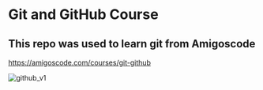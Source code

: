 # Git and GitHub Course

## This repo was used to learn git from Amigoscode

https://amigoscode.com/courses/git-github


![github_v1](https://user-images.githubusercontent.com/17083187/127248535-d784f65d-1cbb-4776-a043-747ffdbbd489.jpg)
